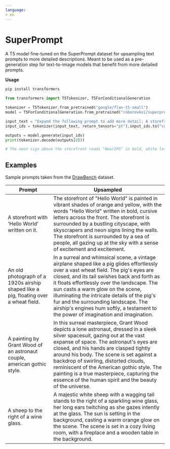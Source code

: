 ```yaml
---
language:
- en
---
```


# SuperPrompt

A T5 model fine-tuned on the SuperPrompt dataset for upsampling text prompts to more detailed descriptions. Meant to be used as a pre-generation step for text-to-image models that benefit from more detailed prompts.

**Usage**

```bash
pip install transformers
```

```python
from transformers import T5Tokenizer, T5ForConditionalGeneration

tokenizer = T5Tokenizer.from_pretrained("google/flan-t5-small")
model = T5ForConditionalGeneration.from_pretrained("roborovksi/superprompt-v1", device_map="auto")

input_text = "Expand the following prompt to add more detail: A storefront with 'Text to Image' written on it."
input_ids = tokenizer(input_text, return_tensors="pt").input_ids.to("cuda")

outputs = model.generate(input_ids)
print(tokenizer.decode(outputs[0]))

# The neon sign above the storefront reads "NeurIPS" in bold, white letters. The storefront is surrounded by a bustling cityscape, with skyscrapers and neon signs lining the walls. The sign is surrounded by a variety of colorful goods, including a variety of fruits, vegetables, and fruits, all arranged in a neat and organized manner. The storefront is surrounded by a bustling crowd of people, all chatting and laughing as they go about their daily routines.

```


## Examples

Sample prompts taken from the [DrawBench](https://imagen.research.google/) dataset.

| Prompt | Upsampled |
| --- | --- |
| A storefront with 'Hello World' written on it. | The storefront of "Hello World" is painted in vibrant shades of orange and yellow, with the words "Hello World" written in bold, cursive letters across the front. The storefront is surrounded by a bustling cityscape, with skyscrapers and neon signs lining the walls. The storefront is surrounded by a sea of people, all gazing up at the sky with a sense of excitement and excitement.
| An old photograph of a 1920s airship shaped like a pig, floating over a wheat field. | In a surreal and whimsical scene, a vintage airplane shaped like a pig glides effortlessly over a vast wheat field. The pig's eyes are closed, and its tail swishes back and forth as it floats effortlessly over the landscape. The sun casts a warm glow on the scene, illuminating the intricate details of the pig's fur and the surrounding landscape. The airship's engines hum softly, a testament to the power of imagination and imagination.
| A painting by Grant Wood of an astronaut couple, american gothic style. | In this surreal masterpiece, Grant Wood depicts a lone astronaut, dressed in a sleek silver spacesuit, gazing out at the vast expanse of space. The astronaut's eyes are closed, and his hands are clasped tightly around his body. The scene is set against a backdrop of swirling, distorted clouds, reminiscent of the American gothic style. The painting is a true masterpiece, capturing the essence of the human spirit and the beauty of the universe.
| A sheep to the right of a wine glass. | A majestic white sheep with a wagging tail stands to the right of a sparkling wine glass, her long ears twitching as she gazes intently at the glass. The sun is setting in the background, casting a warm orange glow on the scene. The scene is set in a cozy living room, with a fireplace and a wooden table in the background.
